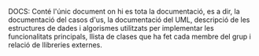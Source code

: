 DOCS: Conté l'únic document on hi es tota la documentació, es a dir, 
la documentació del casos d'us, la documentació del UML, descripció 
de les estructures de dades i algorismes utilitzats per implementar
les funcionalitats principals, llista de clases que ha fet cada membre
del grup i relació de llibreries externes.


